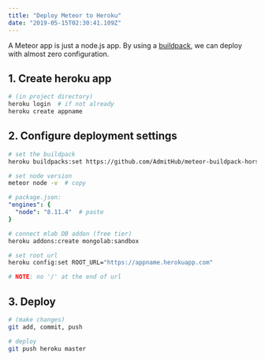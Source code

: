 ```yaml
---
title: "Deploy Meteor to Heroku"
date: "2019-05-15T02:30:41.109Z"
---
```


A Meteor app is just a node.js app. By using a [buildpack](https://github.com/AdmitHub/meteor-buildpack-horse), we can deploy with almost zero configuration.

## 1. Create heroku app

```bash
# (in project directory)
heroku login  # if not already
heroku create appname
```

## 2. Configure deployment settings

```bash
# set the buildpack
heroku buildpacks:set https://github.com/AdmitHub/meteor-buildpack-horse.git

# set node version
meteor node -v  # copy
```

```yml
# package.json:
"engines": {
  "node": "8.11.4"  # paste
}
```

```bash
# connect mlab DB addon (free tier)
heroku addons:create mongolab:sandbox

# set root url
heroku config:set ROOT_URL="https://appname.herokuapp.com"

# NOTE: no '/' at the end of url
```

## 3. Deploy

```bash
# (make changes)
git add, commit, push

# deploy
git push heroku master
```
